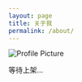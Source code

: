 ```yaml
---
layout: page
title: 关于我
permalink: /about/
---
```


<img src="{{ site.baseurl }}/assets/profile-placeholder.gif" title="Profile Picture" class="profile">

 等待上架...
